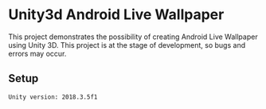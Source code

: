 # Unity3d Android Live Wallpaper

This project demonstrates the possibility of creating Android Live Wallpaper using Unity 3D. This project is at the stage of development, so bugs and errors may occur.

## Setup
```
Unity version: 2018.3.5f1
```

